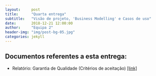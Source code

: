 ```yaml
---
layout:     post
title:      "Quarta entrega"
subtitle:   "Visão de projeto, 'Business Modelling' e Casos de uso"
date:       2018-12-21 12:00:00
author:     "Equipa 2"
header-img: "img/post-bg-05.jpg"
categories: jekyll
---
```


<p> <h2><b>Documentos referentes a esta entrega:</b> </h2>
<ul>
  <li>Relatório: Garantia de Qualidade (Critérios de
aceitação) <a href="https://drive.google.com/file/d/1c-A0Jfly2VTLU3pcuhtRjHRTBFuZNM8_/view?usp=sharing
">[link]</a></li>
</ul>
